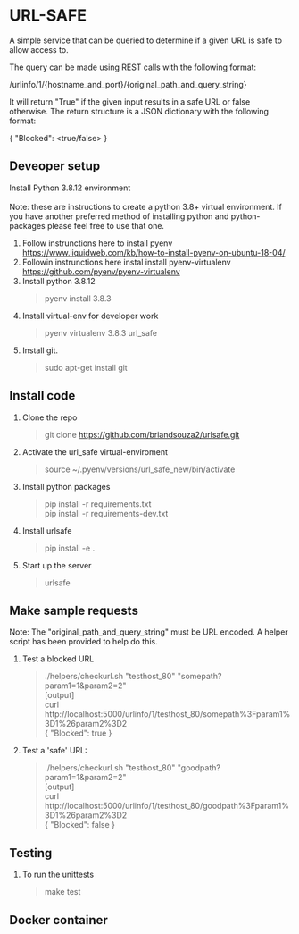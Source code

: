 

# URL-SAFE

A simple service that can be queried to determine if a given URL is safe to allow access to.

The query can be made using REST calls with the following format:

/urlinfo/1/{hostname_and_port}/{original_path_and_query_string}

It will return "True" if the given input results in a safe URL or false otherwise. The return structure is a JSON dictionary with the following format: <br>

{ "Blocked": <true/false> }

## Deveoper setup

Install Python 3.8.12 environment <br><br>
Note: these are instructions to create a python 3.8+ virtual environment. If you have another preferred method of installing python and python-packages please feel free to use that one.<br>

1. Follow instrunctions here to install pyenv <br>
https://www.liquidweb.com/kb/how-to-install-pyenv-on-ubuntu-18-04/
1. Followin instrunctions here instal install pyenv-virtualenv <br>
https://github.com/pyenv/pyenv-virtualenv
1. Install python 3.8.12
    > pyenv install 3.8.3
1. Install virtual-env for developer work
    > pyenv virtualenv 3.8.3 url_safe
1. Install git.
    > sudo apt-get install git

## Install code
1. Clone the repo
    > git clone https://github.com/briandsouza2/urlsafe.git
2. Activate the url_safe virtual-enviroment
    > source ~/.pyenv/versions/url_safe_new/bin/activate
2. Install python packages
    > pip install -r requirements.txt <br>
    > pip install -r requirements-dev.txt
2. Install urlsafe
    > pip install -e .
2. Start up the server
    > urlsafe

## Make sample requests
Note: The "original_path_and_query_string" must be URL encoded. A helper script has been provided to help do this.

1. Test a blocked URL <br>
    > ./helpers/checkurl.sh "testhost_80" "somepath?param1=1&param2=2" <br>
        [output]<br>
        curl http://localhost:5000/urlinfo/1/testhost_80/somepath%3Fparam1%3D1%26param2%3D2<br>
        {
        "Blocked": true
        }
1. Test a 'safe' URL:
    > ./helpers/checkurl.sh "testhost_80" "goodpath?param1=1&param2=2" <br>
        [output]<br>
        curl http://localhost:5000/urlinfo/1/testhost_80/goodpath%3Fparam1%3D1%26param2%3D2<br>
        {
        "Blocked": false
        }

## Testing
1. To run the unittests <br>
    > make test

## Docker container